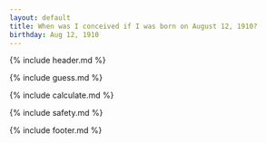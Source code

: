 ```yaml
---
layout: default
title: When was I conceived if I was born on August 12, 1910?
birthday: Aug 12, 1910
---
```


{% include header.md %}

{% include guess.md %}

{% include calculate.md %}

{% include safety.md %}

{% include footer.md %}



